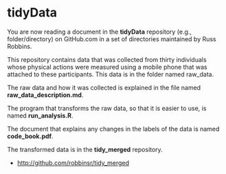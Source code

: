 tidyData
========

You are now reading a document in the **tidyData** repository (e.g., folder/directory) on GitHub.com in a set of directories maintained by Russ Robbins.

This repository contains data that was collected from thirty individuals whose physical actions were measured using a mobile phone that was attached to these participants. This data is in the folder named raw_data.

The raw data and how it was collected is explained in the file named **raw_data_description.md**. 

The program that transforms the raw data, so that it is easier to use, is named **run_analysis.R**.

The document that explains any changes in the labels of the data is named **code_book.pdf**. 

The transformed data is in the **tidy_merged** repository.

* http://github.com/robbinsr/tidy_merged

